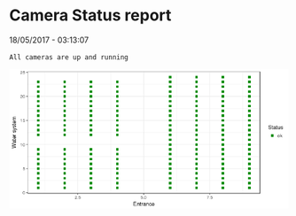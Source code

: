 Camera Status report
================
18/05/2017 - 03:13:07

    All cameras are up and running

![](camreport_files/figure-markdown_github/unnamed-chunk-2-1.png)
